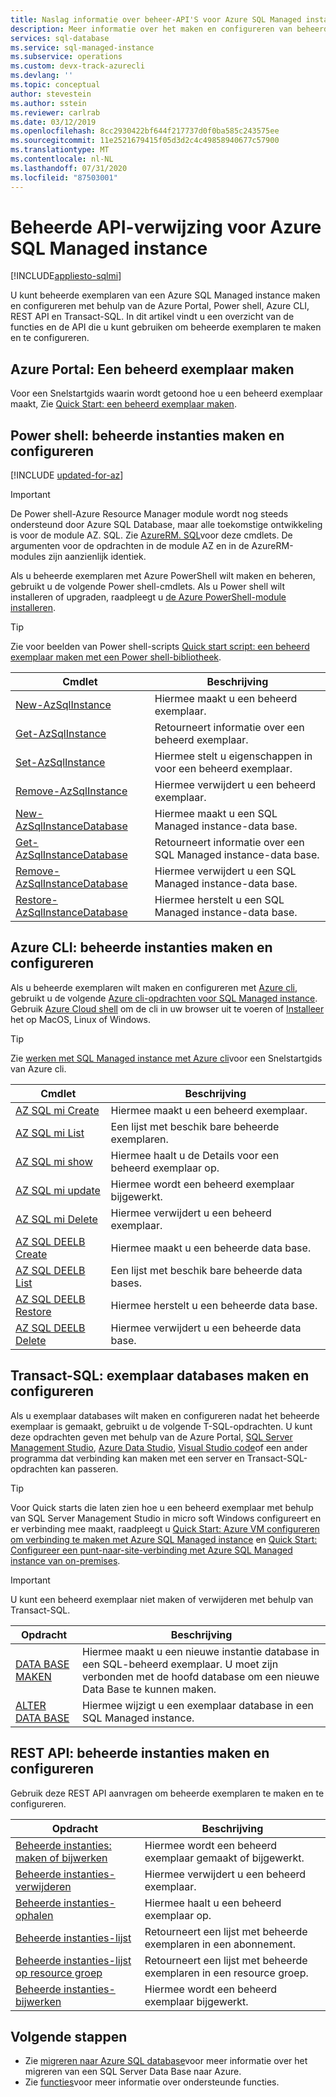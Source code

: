 ```yaml
---
title: Naslag informatie over beheer-API'S voor Azure SQL Managed instance
description: Meer informatie over het maken en configureren van beheerde exemplaren van Azure SQL Managed instance.
services: sql-database
ms.service: sql-managed-instance
ms.subservice: operations
ms.custom: devx-track-azurecli
ms.devlang: ''
ms.topic: conceptual
author: stevestein
ms.author: sstein
ms.reviewer: carlrab
ms.date: 03/12/2019
ms.openlocfilehash: 8cc2930422bf644f217737d0f0ba585c243575ee
ms.sourcegitcommit: 11e2521679415f05d3d2c4c49858940677c57900
ms.translationtype: MT
ms.contentlocale: nl-NL
ms.lasthandoff: 07/31/2020
ms.locfileid: "87503001"
---
```

# <a name="managed-api-reference-for-azure-sql-managed-instance"></a>Beheerde API-verwijzing voor Azure SQL Managed instance
[!INCLUDE[appliesto-sqlmi](../includes/appliesto-sqlmi.md)]

U kunt beheerde exemplaren van een Azure SQL Managed instance maken en configureren met behulp van de Azure Portal, Power shell, Azure CLI, REST API en Transact-SQL. In dit artikel vindt u een overzicht van de functies en de API die u kunt gebruiken om beheerde exemplaren te maken en te configureren.

## <a name="azure-portal-create-a-managed-instance"></a>Azure Portal: Een beheerd exemplaar maken

Voor een Snelstartgids waarin wordt getoond hoe u een beheerd exemplaar maakt, Zie [Quick Start: een beheerd exemplaar maken](instance-create-quickstart.md).

## <a name="powershell-create-and-configure-managed-instances"></a>Power shell: beheerde instanties maken en configureren

[!INCLUDE [updated-for-az](../../../includes/updated-for-az.md)]
> [!IMPORTANT]
> De Power shell-Azure Resource Manager module wordt nog steeds ondersteund door Azure SQL Database, maar alle toekomstige ontwikkeling is voor de module AZ. SQL. Zie [AzureRM. SQL](https://docs.microsoft.com/powershell/module/AzureRM.Sql/)voor deze cmdlets. De argumenten voor de opdrachten in de module AZ en in de AzureRM-modules zijn aanzienlijk identiek.

Als u beheerde exemplaren met Azure PowerShell wilt maken en beheren, gebruikt u de volgende Power shell-cmdlets. Als u Power shell wilt installeren of upgraden, raadpleegt u [de Azure PowerShell-module installeren](/powershell/azure/install-az-ps).

> [!TIP]
> Zie voor beelden van Power shell-scripts [Quick start script: een beheerd exemplaar maken met een Power shell-bibliotheek](https://blogs.msdn.microsoft.com/sqlserverstorageengine/20../../quick-start-script-create-azure-sql-managed-instance-using-powershell/).

| Cmdlet | Beschrijving |
| --- | --- |
|[New-AzSqlInstance](https://docs.microsoft.com/powershell/module/az.sql/new-azsqlinstance)|Hiermee maakt u een beheerd exemplaar. |
|[Get-AzSqlInstance](https://docs.microsoft.com/powershell/module/az.sql/get-azsqlinstance)|Retourneert informatie over een beheerd exemplaar.|
|[Set-AzSqlInstance](https://docs.microsoft.com/powershell/module/az.sql/set-azsqlinstance)|Hiermee stelt u eigenschappen in voor een beheerd exemplaar.|
|[Remove-AzSqlInstance](https://docs.microsoft.com/powershell/module/az.sql/remove-azsqlinstance)|Hiermee verwijdert u een beheerd exemplaar.|
|[New-AzSqlInstanceDatabase](https://docs.microsoft.com/powershell/module/az.sql/new-azsqlinstancedatabase)|Hiermee maakt u een SQL Managed instance-data base.|
|[Get-AzSqlInstanceDatabase](https://docs.microsoft.com/powershell/module/az.sql/get-azsqlinstancedatabase)|Retourneert informatie over een SQL Managed instance-data base.|
|[Remove-AzSqlInstanceDatabase](https://docs.microsoft.com/powershell/module/az.sql/remove-azsqlinstancedatabase)|Hiermee verwijdert u een SQL Managed instance-data base.|
|[Restore-AzSqlInstanceDatabase](https://docs.microsoft.com/powershell/module/az.sql/restore-azsqlinstancedatabase)|Hiermee herstelt u een SQL Managed instance-data base.|

## <a name="azure-cli-create-and-configure-managed-instances"></a>Azure CLI: beheerde instanties maken en configureren

Als u beheerde exemplaren wilt maken en configureren met [Azure cli](/cli/azure), gebruikt u de volgende [Azure cli-opdrachten voor SQL Managed instance](/cli/azure/sql/mi). Gebruik [Azure Cloud shell](/azure/cloud-shell/overview) om de cli in uw browser uit te voeren of [Installeer](/cli/azure/install-azure-cli) het op MacOS, Linux of Windows.

> [!TIP]
> Zie [werken met SQL Managed instance met Azure cli](https://medium.com/azure-sqldb-managed-instance/working-with-sql-managed-instance-using-azure-cli-611795fe0b44)voor een Snelstartgids van Azure cli.

| Cmdlet | Beschrijving |
| --- | --- |
|[AZ SQL mi Create](https://docs.microsoft.com/cli/azure/sql/mi#az-sql-mi-create) |Hiermee maakt u een beheerd exemplaar.|
|[AZ SQL mi List](https://docs.microsoft.com/cli/azure/sql/mi#az-sql-mi-list)|Een lijst met beschik bare beheerde exemplaren.|
|[AZ SQL mi show](https://docs.microsoft.com/cli/azure/sql/mi#az-sql-mi-show)|Hiermee haalt u de Details voor een beheerd exemplaar op.|
|[AZ SQL mi update](https://docs.microsoft.com/cli/azure/sql/mi#az-sql-mi-update)|Hiermee wordt een beheerd exemplaar bijgewerkt.|
|[AZ SQL mi Delete](https://docs.microsoft.com/cli/azure/sql/mi#az-sql-mi-delete)|Hiermee verwijdert u een beheerd exemplaar.|
|[AZ SQL DEELB Create](https://docs.microsoft.com/cli/azure/sql/midb#az-sql-midb-create) |Hiermee maakt u een beheerde data base.|
|[AZ SQL DEELB List](https://docs.microsoft.com/cli/azure/sql/midb#az-sql-midb-list)|Een lijst met beschik bare beheerde data bases.|
|[AZ SQL DEELB Restore](https://docs.microsoft.com/cli/azure/sql/midb#az-sql-midb-restore)|Hiermee herstelt u een beheerde data base.|
|[AZ SQL DEELB Delete](https://docs.microsoft.com/cli/azure/sql/midb#az-sql-midb-delete)|Hiermee verwijdert u een beheerde data base.|

## <a name="transact-sql-create-and-configure-instance-databases"></a>Transact-SQL: exemplaar databases maken en configureren

Als u exemplaar databases wilt maken en configureren nadat het beheerde exemplaar is gemaakt, gebruikt u de volgende T-SQL-opdrachten. U kunt deze opdrachten geven met behulp van de Azure Portal, [SQL Server Management Studio](/sql/ssms/use-sql-server-management-studio), [Azure Data Studio](https://docs.microsoft.com/sql/azure-data-studio/what-is), [Visual Studio code](https://code.visualstudio.com/docs)of een ander programma dat verbinding kan maken met een server en Transact-SQL-opdrachten kan passeren.

> [!TIP]
> Voor Quick starts die laten zien hoe u een beheerd exemplaar met behulp van SQL Server Management Studio in micro soft Windows configureert en er verbinding mee maakt, raadpleegt u [Quick Start: Azure VM configureren om verbinding te maken met Azure SQL Managed instance](connect-vm-instance-configure.md) en [Quick Start: Configureer een punt-naar-site-verbinding met Azure SQL Managed instance van on-premises](point-to-site-p2s-configure.md).

> [!IMPORTANT]
> U kunt een beheerd exemplaar niet maken of verwijderen met behulp van Transact-SQL.

| Opdracht | Beschrijving |
| --- | --- |
|[DATA BASE MAKEN](https://docs.microsoft.com/sql/t-sql/statements/create-database-transact-sql?view=azuresqldb-mi-current)|Hiermee maakt u een nieuwe instantie database in een SQL-beheerd exemplaar. U moet zijn verbonden met de hoofd database om een nieuwe Data Base te kunnen maken.|
| [ALTER DATA BASE](https://docs.microsoft.com/sql/t-sql/statements/alter-database-transact-sql?view=azuresqldb-mi-current) |Hiermee wijzigt u een exemplaar database in een SQL Managed instance.|

## <a name="rest-api-create-and-configure-managed-instances"></a>REST API: beheerde instanties maken en configureren

Gebruik deze REST API aanvragen om beheerde exemplaren te maken en te configureren.

| Opdracht | Beschrijving |
| --- | --- |
|[Beheerde instanties: maken of bijwerken](https://docs.microsoft.com/rest/api/sql/managedinstances/createorupdate)|Hiermee wordt een beheerd exemplaar gemaakt of bijgewerkt.|
|[Beheerde instanties-verwijderen](https://docs.microsoft.com/rest/api/sql/managedinstances/delete)|Hiermee verwijdert u een beheerd exemplaar.|
|[Beheerde instanties-ophalen](https://docs.microsoft.com/rest/api/sql/managedinstances/get)|Hiermee haalt u een beheerd exemplaar op.|
|[Beheerde instanties-lijst](https://docs.microsoft.com/rest/api/sql/managedinstances/list)|Retourneert een lijst met beheerde exemplaren in een abonnement.|
|[Beheerde instanties-lijst op resource groep](https://docs.microsoft.com/rest/api/sql/managedinstances/listbyresourcegroup)|Retourneert een lijst met beheerde exemplaren in een resource groep.|
|[Beheerde instanties-bijwerken](https://docs.microsoft.com/rest/api/sql/managedinstances/update)|Hiermee wordt een beheerd exemplaar bijgewerkt.|

## <a name="next-steps"></a>Volgende stappen

- Zie [migreren naar Azure SQL database](../database/migrate-to-database-from-sql-server.md)voor meer informatie over het migreren van een SQL Server Data Base naar Azure.
- Zie [functies](../database/features-comparison.md)voor meer informatie over ondersteunde functies.
